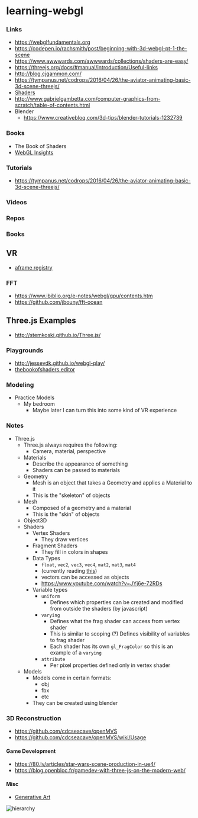 # learning-webgl

### Links
* https://webglfundamentals.org
* https://codepen.io/rachsmith/post/beginning-with-3d-webgl-pt-1-the-scene
* https://www.awwwards.com/awwwards/collections/shaders-are-easy/
* https://threejs.org/docs/#manual/introduction/Useful-links
* http://blog.cjgammon.com/
* https://tympanus.net/codrops/2016/04/26/the-aviator-animating-basic-3d-scene-threejs/
* [Shaders](https://aerotwist.com/tutorials/an-introduction-to-shaders-part-1/)
* http://www.gabrielgambetta.com/computer-graphics-from-scratch/table-of-contents.html
* Blender
    * https://www.creativebloq.com/3d-tips/blender-tutorials-1232739
### Books
* The Book of Shaders
* [WebGL Insights](http://www.webglinsights.com)
### Tutorials
* https://tympanus.net/codrops/2016/04/26/the-aviator-animating-basic-3d-scene-threejs/
### Videos
### Repos
### Books

## VR
* [aframe registry](https://aframe.io/aframe-registry/)

### FFT
* https://www.ibiblio.org/e-notes/webgl/gpu/contents.htm
* https://github.com/jbouny/fft-ocean

## Three.js Examples
* http://stemkoski.github.io/Three.js/

### Playgrounds
* http://jessevdk.github.io/webgl-play/
* [thebookofshaders editor](http://editor.thebookofshaders.com/)


### Modeling
* Practice Models
    * My bedroom
        * Maybe later I can turn this into some kind of VR experience

### Notes
* Three.js
    * Three.js always requires the following:
        * Camera, material, perspective 
    * Materials
        * Describe the appearance of something
        * Shaders can be passed to materials
    * Geometry
        * Mesh is an object that takes a Geometry and applies a Material to it
        * This is the "skeleton" of objects
    * Mesh
        * Composed of a geometry and a material
        * This is the "skin" of objects
    * Object3D
    * Shaders
        * Vertex Shaders
            * They draw vertices
        * Fragment Shaders
            * They fill in colors in shapes
        * Data Types
            * `float`, `vec2`, `vec3`, `vec4`, `mat2`, `mat3`, `mat4`
            * (currently reading [this](http://blog.cjgammon.com/threejs-custom-shader-material))
            * vectors can be accessed as objects
            * https://www.youtube.com/watch?v=JYj6e-72RDs
        * Variable types
            * `uniform`
                * Defines which properties can be created and modified from outside the shaders (by javascript)
            * `varying`
                * Defines what the frag shader can access from vertex shader
                * This is similar to scoping (?) Defines visibility of variables to frag shader
                * Each shader has its own `gl_FragColor` so this is an example of a `varying`
            * `attribute`
                * Per pixel properties defined only in vertex shader
    * Models
        * Models come in certain formats:
            * obj
            * fbx
            * etc
        * They can be created using blender


### 3D Reconstruction
* https://github.com/cdcseacave/openMVS
* https://github.com/cdcseacave/openMVS/wiki/Usage

#### Game Development
* https://80.lv/articles/star-wars-scene-production-in-ue4/
* https://blog.openbloc.fr/gamedev-with-three-js-on-the-modern-web/

#### Misc
* [Generative Art](https://inconvergent.net/generative/)

![hierarchy](https://amilajack.com/content/images/2018/06/hierarchy.png)
